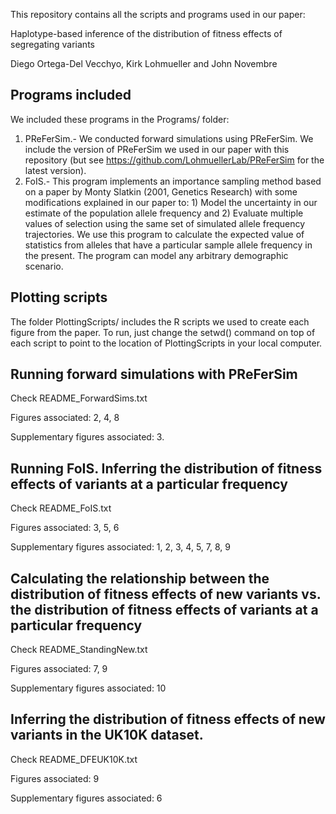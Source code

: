 This repository contains all the scripts and programs used in our paper:

Haplotype-based inference of the distribution of fitness effects of segregating variants

Diego Ortega-Del Vecchyo, Kirk Lohmueller and John Novembre

## Programs included

We included these programs in the Programs/ folder:

1. PReFerSim.- We conducted forward simulations using PReFerSim. We include the version of PReFerSim we used in our paper with this repository (but see https://github.com/LohmuellerLab/PReFerSim for the latest version).
2. FoIS.- This program implements an importance sampling method based on a paper by Monty Slatkin (2001, Genetics Research) with some modifications explained in our paper to: 1) Model the uncertainty in our estimate of the population allele frequency and 2) Evaluate multiple values of selection using the same set of simulated allele frequency trajectories. We use this program to calculate the expected value of statistics from alleles that have a particular sample allele frequency in the present. The program can model any arbitrary demographic scenario.

## Plotting scripts

The folder PlottingScripts/ includes the R scripts we used to create each figure from the paper. To run, just change the setwd() command on top of each script to point to the location of PlottingScripts in your local computer.

## Running forward simulations with PReFerSim

Check README_ForwardSims.txt

Figures associated: 2, 4, 8

Supplementary figures associated: 3.

## Running FoIS. Inferring the distribution of fitness effects of variants at a particular frequency

Check README_FoIS.txt

Figures associated: 3, 5, 6

Supplementary figures associated: 1, 2, 3, 4, 5, 7, 8, 9

## Calculating the relationship between the distribution of fitness effects of new variants vs. the distribution of fitness effects of variants at a particular frequency

Check README_StandingNew.txt

Figures associated: 7, 9

Supplementary figures associated: 10

## Inferring the distribution of fitness effects of new variants in the UK10K dataset.

Check README_DFEUK10K.txt

Figures associated: 9

Supplementary figures associated: 6